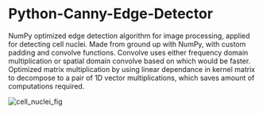 # Python-Canny-Edge-Detector
NumPy optimized edge detection algorithm for image processing, applied for detecting cell nuclei. Made from ground up with NumPy, with custom padding and convolve functions. Convolve uses either frequency domain multiplication or spatial domain convolve based on which would be faster. Optimized matrix multiplication by using linear dependance in kernel matrix to decompose to a pair of 1D vector multiplications, which saves amount of computations required. 

![cell_nuclei_fig](https://user-images.githubusercontent.com/103672622/165499004-da6fb8d9-c2e0-4677-b00c-96ff610c0136.png)
